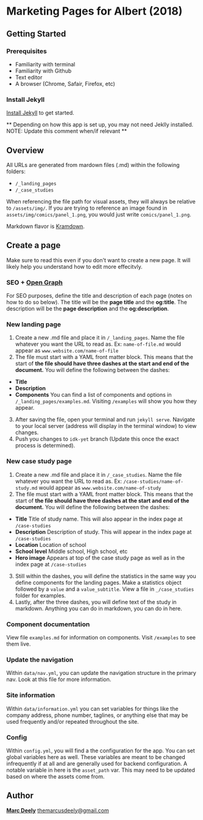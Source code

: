 # Marketing Pages for Albert (2018)

## Getting Started

### Prerequisites

* Familiarity with terminal
* Familiarity with Github
* Text editor
* A browser (Chrome, Safair, Firefox, etc)

### Install Jekyll
[Install Jekyll](https://jekyllrb.com/docs/installation/) to get started.

** Depending on how this app is set up, you may not need Jeklly installed. NOTE: Update this comment when/if relevant **


## Overview
All URLs are generated from mardown files (.md) within the following folders: 

* ``/_landing_pages``
* ``/_case_studies``

When referencing the file path for visual assets, they will always be relative to `/assets/img/`.
If you are trying to reference an image found in `assets/img/comics/panel_1.png`, you would just write `comics/panel_1.png`.

Markdown flavor is [Kramdown](https://kramdown.gettalong.org/syntax.html).

## Create a page
Make sure to read this even if you don't want to create a new page. It will likely help you understand how to edit more effecitvly. 

### SEO + [Open Graph](http://ogp.me/)
For SEO purposes, define the title and description of each page (notes on how to do so below). The title will be the **page title** and the **og:title**. The description will be the **page description** and the **og:description**. 


### New landing page
1. Create a new .md file and place it in ``/_landing_pages``. Name the file whatever you want the URL to read as. Ex: ``name-of-file.md`` would appear as ``www.website.com/name-of-file``
2. The file must start with a YAML front matter block. This means that the start of **the file should have three dashes at the start and end of the document.** You will define the following between the dashes:
* **Title**
* **Description**
* **Components** You can find a list of components and options in ``/_landing_pages/examples.md``. Visiting ``/examples`` will show you how they appear. 
3. After saving the file, open your terminal and run ``jekyll serve``. Navigate to your local server (address will display in the terminal window) to view changes. 
4. Push you changes to ``idk-yet`` branch (Update this once the exact process is determined).

### New case study page
1. Create a new .md file and place it in ``/_case_studies``. Name the file whatever you want the URL to read as. Ex: ``/case-studies/name-of-study.md`` would appear as ``www.website.com/name-of-study``
2. The file must start with a YAML front matter block. This means that the start of **the file should have three dashes at the start and end of the document.** You will define the following between the dashes:
* **Title** Title of study name.  This will also appear in the index page at ``/case-studies``
* **Description** Description of study. This will appear in the index page at ``/case-studies``
* **Location** Location of school
* **School level** Middle school, High school, etc
* **Hero image** Appears at top of the case study page as well as in the index page at ``/case-studies``
3. Still within the dashes, you will define the statistics in the same way you define components for the landing pages. Make a statistics object followed by a ``value`` and a ``value_subtitle``. View a file in ``_/case_studies`` folder for examples. 
4. Lastly, after the three dashes, you will define text of the study in markdown. Anything you can do in markdown, you can do in here. 

### Component documentation
View file ``examples.md`` for information on components.
Visit ``/examples`` to see them live. 
### Update the navigation
Within `data/nav.yml`, you can update the navigation structure in the primary nav. Look at this file for more information. 

### Site information
Within ``data/information.yml`` you can set variables for things like the company address, phone number, taglines, or anything else that may be used frequently and/or repeated throughout the site.

### Config
Within ``config.yml``, you will find a the configuration for the app. You can set global variables here as well. These variables are meant to be changed infrequently if at all and are generally used for backend configuration. A notable variable in here is the ``asset_path`` var. This may need to be updated based on where the assets come from. 

## Author
**[Marc Deely](www.marcdeely.com)**
themarcusdeely@gmail.com
